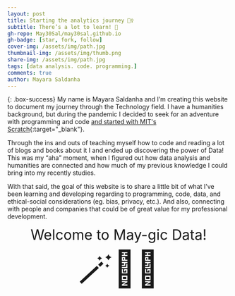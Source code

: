 ```yaml
---
layout: post
title: Starting the analytics journey 🚶‍♀️
subtitle: There’s a lot to learn! 🌟
gh-repo: May30Sal/may30sal.github.io
gh-badge: [star, fork, follow]
cover-img: /assets/img/path.jpg
thumbnail-img: /assets/img/thumb.png
share-img: /assets/img/path.jpg
tags: [data analysis. code. programming.]
comments: true
author: Mayara Saldanha
---
```


{: .box-success}
My name is Mayara Saldanha and I’m creating this website to document my journey through the Technology field.  I have a humanities background, but during the pandemic I decided to seek for an adventure with programming and code [and started with MIT's Scratch](https://scratch.mit.edu/){:target="_blank"}.

Through the ins and outs of teaching myself how to code and reading a lot of blogs and books about it I and ended up discovering the power of Data! This was my “aha” moment, when I figured out how data analysis and humanities are connected and how much of my previous knowledge I could bring into my recently studies.

With that said, the goal of this website is to share a little bit of what I’ve been learning and developing regarding to programming, code, data, and ethical-social considerations (eg. bias, privacy, etc.). And also, connecting with people and companies that could be of great value for my professional development.

<div style="font-size:2rem;width:100%;text-align:center;">
    Welcome to May-gic Data!
</div>

<div style="font-size:5rem;width:100%;text-align:center;">🪄🎩🐰</div>


